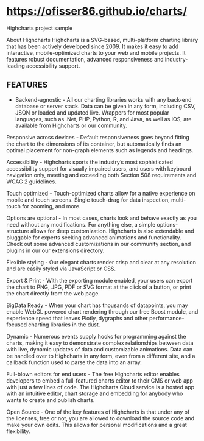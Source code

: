 # https://ofisser86.github.io/charts/
Highcharts project sample

About Highcharts
Highcharts is a SVG-based, multi-platform charting library that has been actively developed since 2009. It makes it easy to add interactive, mobile-optimized charts to your web and mobile projects. It features robust documentation, advanced responsiveness and industry-leading accessibility support.

<h2>FEATURES</h2>
 
 - Backend-agnostic - 
 All our charting libraries works with any back-end database or server stack. Data can be given in any form, including CSV, JSON or loaded and updated live.
Wrappers for most popular languages, such as .Net, PHP, Python, R, and Java, as well as iOS, are available from Highcharts or our community.

Responsive across devices - Default responsiveness goes beyond fitting the chart to the dimensions of its container, but automatically finds an optimal placement for non-graph elements such as legends and headings.

Accessibility - Highcharts sports the industry’s most sophisticated accessibility support for visually impaired users, and users with keyboard navigation only, meeting and exceeding both Section 508 requirements and WCAG 2 guidelines.

Touch optimized - Touch-optimized charts allow for a native experience on mobile and touch screens. Single touch-drag for data inspection, multi-touch for zooming, and more.

Options are optional - In most cases, charts look and behave exactly as you need without any modifications. For anything else, a simple options-structure allows for deep customization.
Highcharts is also extendable and pluggable for experts seeking advanced animations and functionality. Check out some advanced customizations in our community section, and plugins in our our extensions directory.

Flexible styling - Our elegant charts render crisp and clear at any resolution and are easily styled via JavaScript or CSS.

Export & Print - With the exporting module enabled, your users can export the chart to PNG, JPG, PDF or SVG format at the click of a button, or print the chart directly from the web page.

BigData Ready - When your chart has thousands of datapoints, you may enable WebGL powered chart rendering through our free Boost module, and experience speed that leaves Plotly, dygraphs and other performance-focused charting libraries in the dust.

Dynamic - Numerous events supply hooks for programming against the charts, making it easy to demonstrate complex relationships between data with live, dynamic updates of data and customizable animations.
Data can be handled over to Highcharts in any form, even from a different site, and a callback function used to parse the data into an array.

Full-blown editors for end users - The free Highcharts editor enables developers to embed a full-featured charts editor to their CMS or web app with just a few lines of code. The Highcharts Cloud service is a hosted app with an intuitive editor, chart storage and embedding for anybody who wants to create and publish charts.

Open Source - One of the key features of Highcharts is that under any of the licenses, free or not, you are allowed to download the source code and make your own edits. This allows for personal modifications and a great flexibility.
